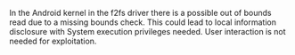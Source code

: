 In the Android kernel in the f2fs driver there is a possible out of bounds read due to a missing bounds check. This could lead to local information disclosure with System execution privileges needed. User interaction is not needed for exploitation.
